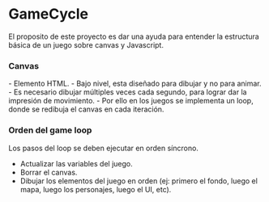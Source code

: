 <h1>GameCycle</h1>

El proposito de este proyecto es dar una ayuda para entender la estructura básica de un juego sobre canvas y Javascript.

<h3>Canvas</h3>
- Elemento HTML.
- Bajo nivel, esta diseñado para dibujar y no para animar.
- Es necesario dibujar múltiples veces cada segundo, para lograr dar la impresión de movimiento.
- Por ello en los juegos se implementa un loop, donde se redibuja el canvas en cada iteración.

<h3>Orden del game loop</h3>

Los pasos del loop se deben ejecutar en orden síncrono.

- Actualizar las variables del juego.
- Borrar el canvas.
- Dibujar los elementos del juego en orden (ej: primero el fondo, luego el mapa, luego los personajes, luego el UI, etc).